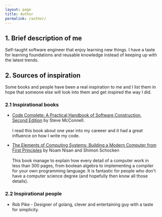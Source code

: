 ```yaml
---
layout: page
title: Author
permalink: /author/
---
```


## 1. Brief description of me

Self-taught software engineer that enjoy learning new things. I have a taste for learning foundations and reusable knowledge instead of keeping up with the latest trends.

## 2. Sources of inspiration

Some books and people have been a real inspiration to me and I list them in hope that someone else will look into them and get inspired the way I did.

### 2.1 Inspirational books

* [Code Complete: A Practical Handbook of Software Construction, Second Edition]() by Steve McConnell. <br /><br />I read this book about one year into my careeer and it had a great influence on how I write my code.

* [The Elements of Computing Systems: Building a Modern Computer from First Principles]() by Noam Nisan and Shimon Schocken <br /><br />This book manage to explain how every detail of a computer work in less than 300 pages, from boolean algebra to implementing a compiler for your own programming language. It is fantastic for people who don't have a computer science degree (and hopefully then know all those details).

### 2.2 Inspirational people

* Rob Pike - Designer of golang, clever and entertaining guy with a taste for simplicity.